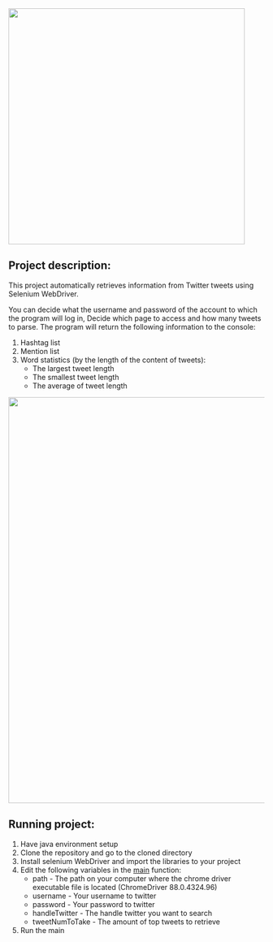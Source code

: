 <img width="465"  src="https://user-images.githubusercontent.com/57325378/111080506-7179b900-8507-11eb-813c-39d8c3813b75.png">

## Project description:

This project automatically retrieves information from Twitter tweets using Selenium WebDriver.

You can decide what the username and password of the account to which the program will log in,
Decide which page to access and how many tweets to parse.
The program will return the following information to the console:
1. Hashtag list
2. Mention list
3. Word statistics (by the length of the content of tweets): 
   * The largest tweet length
   * The smallest tweet length
   * The average of tweet length

<img width="800"  src="https://user-images.githubusercontent.com/57325378/111115500-5cd00c00-856d-11eb-8c14-ea608086210e.gif">


## Running project:

1. Have java environment setup
2. Clone the repository and go to the cloned directory
3. Install selenium WebDriver and import the libraries to your project
4. Edit the following variables in the [main](https://github.com/yiratpeleg/TwitterParse/blob/main/src/TwitterParse.java) function:
   * path - The path on your computer where the chrome driver executable file is located (ChromeDriver 88.0.4324.96)
   * username - Your username to twitter
   * password - Your password to twitter
   * handleTwitter - The handle twitter you want to search
   * tweetNumToTake - The amount of top tweets to retrieve
5. Run the main
